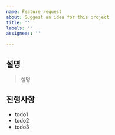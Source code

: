```yaml
---
name: Feature request
about: Suggest an idea for this project
title: ''
labels: ''
assignees: ''

---
```


## 설명

> 설명


## 진행사항
- todo1
- todo2
- todo3
